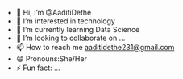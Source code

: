 - 👋 Hi, I’m @AaditiDethe
- 👀 I’m interested in technology
- 🌱 I’m currently learning Data Science
- 💞️ I’m looking to collaborate on ...
- 📫 How to reach me aaditidethe231@gmail.com
- 😄 Pronouns:She/Her
- ⚡ Fun fact: ...

<!---
AaditiDethe/AaditiDethe is a ✨ special ✨ repository because its `README.md` (this file) appears on your GitHub profile.
You can click the Preview link to take a look at your changes.
--->
